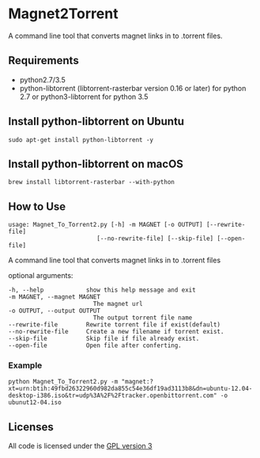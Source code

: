 # Magnet2Torrent

A command line tool that converts magnet links in to .torrent files.

## Requirements
* python2.7/3.5
* python-libtorrent (libtorrent-rasterbar version 0.16 or later) for python 2.7 or
  python3-libtorrent for python 3.5

## Install python-libtorrent on Ubuntu
`sudo apt-get install python-libtorrent -y`

## Install python-libtorrent on macOS
`brew install libtorrent-rasterbar --with-python`

## How to Use

    usage: Magnet_To_Torrent2.py [-h] -m MAGNET [-o OUTPUT] [--rewrite-file]
                             [--no-rewrite-file] [--skip-file] [--open-file]

A command line tool that converts magnet links in to .torrent files

optional arguments:

    -h, --help            show this help message and exit
    -m MAGNET, --magnet MAGNET
                            The magnet url
    -o OUTPUT, --output OUTPUT
                            The output torrent file name
    --rewrite-file        Rewrite torrent file if exist(default)
    --no-rewrite-file     Create a new filename if torrent exist.
    --skip-file           Skip file if file already exist.
    --open-file           Open file after conferting.

### Example
`python Magnet_To_Torrent2.py -m "magnet:?xt=urn:btih:49fbd26322960d982da855c54e36df19ad3113b8&dn=ubuntu-12.04-desktop-i386.iso&tr=udp%3A%2F%2Ftracker.openbittorrent.com" -o ubunut12-04.iso`

## Licenses
All code is licensed under the [GPL version 3](http://www.gnu.org/licenses/gpl.html)
